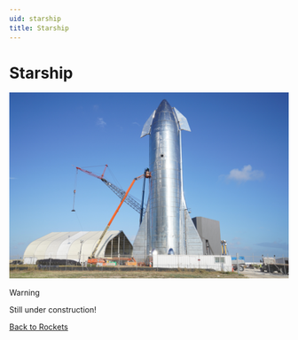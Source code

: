 ```yaml
---
uid: starship
title: Starship
---
```


# Starship

![Starship](images/starship.jpg)

> [!WARNING]
> Still under construction!

[Back to Rockets](index.md)
